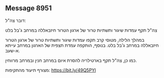 ## Message 8951

דובר צה"ל:

צה"ל תקף עמדות שיגור ותשתיות טרור של ארגון הטרור חיזבאללה במרחב ג'בל בלט

במהלך הלילה, מטוסי קרב תקפו עמדות שיגור ותשתיות טרור של ארגון הטרור חיזבאללה במרחב ג'בל בלט. בנוסף, הותקפה עמדת תצפית של הארגון במרחב עייתא א-שעב.

כמו כן, צה"ל תקף בארטילריה להסרת איום במרחב חנין ובמרחב מרווחין.

מצורף תיעוד מהתקיפות: https://bit.ly/49Q5PYl

